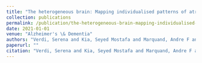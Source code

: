 ```yaml
---
title: "The heterogeneous brain: Mapping individualised patterns of atrophy in Alzheimer’s disease using spatial normative models"
collection: publications
permalink: /publication/the-heterogeneous-brain-mapping-individualised-patterns-of-atrophy-in-alzheimers-disease-using-spatial-normative-models
date: 2021-01-01
venue: "Alzheimer's \& Dementia"
authors: "Verdi, Serena and Kia, Seyed Mostafa and Marquand, Andre F and Schott, Jonathan M and Cole, James H and Alzheimer’s Disease Neuroimaging Initiative"
paperurl: ""
citation: "Verdi, Serena and Kia, Seyed Mostafa and Marquand, Andre F and Schott, Jonathan M and Cole, James H and Alzheimer’s Disease Neuroimaging Initiative (2021). The heterogeneous brain: Mapping individualised patterns of atrophy in Alzheimer’s disease using spatial normative models. Alzheimer's \& Dementia."
---
```

